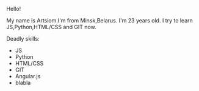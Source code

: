 Hello!

My name is Artsiom.I'm from Minsk,Belarus. I'm 23 years old. I try to learn JS,Python,HTML/CSS and GIT now.

Deadly skills:
* JS
* Python
* HTML/CSS
* GIT
* Angular.js
* blabla
